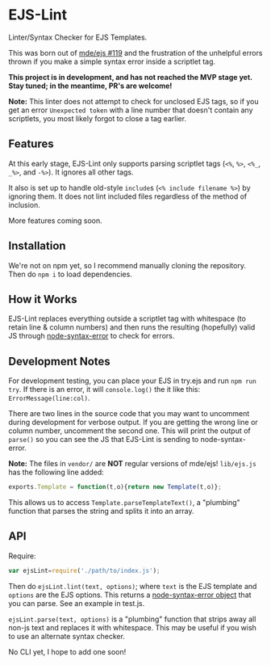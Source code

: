 # EJS-Lint

Linter/Syntax Checker for EJS Templates.

This was born out of [mde/ejs #119](https://github.com/mde/ejs/issues/119) and the frustration of the unhelpful errors thrown if you make a simple syntax error inside a scriptlet tag.

**This project is in development, and has not reached the MVP stage yet. Stay tuned; in the meantime, PR's are welcome!**

**Note:** This linter does not attempt to check for unclosed EJS tags, so if you get an error `Unexpected token` with a line number that doesn't contain any scriptlets, you most likely forgot to close a tag earlier.

## Features

At this early stage, EJS-Lint only supports parsing scriptlet tags (`<%`, `%>`, `<%_`, `_%>`, and `-%>`). It ignores all other tags.

It also is set up to handle old-style `include`s (`<% include filename %>`) by ignoring them. It does not lint included files regardless of the method of inclusion.

More features coming soon.

## Installation

We're not on npm yet, so I recommend manually cloning the repository. Then do `npm i` to load dependencies.

## How it Works

EJS-Lint replaces everything outside a scriptlet tag with whitespace (to retain line & column numbers) and then runs the resulting (hopefully) valid JS through [node-syntax-error](https://github.com/substack/node-syntax-error) to check for errors.

## Development Notes

For development testing, you can place your EJS in try.ejs and run `npm run try`. If there is an error, it will `console.log()` the it like this: `ErrorMessage(line:col)`.

There are two lines in the source code that you may want to uncomment during development for verbose output. If you are getting the wrong line or column number, uncomment the second one. This will print the output of `parse()` so you can see the JS that EJS-Lint is sending to node-syntax-error.

**Note:** The files in `vendor/` are **NOT** regular versions of mde/ejs! `lib/ejs.js` has the following line added:
```js
exports.Template = function(t,o){return new Template(t,o)};
```

This allows us to access `Template.parseTemplateText()`, a "plumbing" function that parses the string and splits it into an array.

## API

Require:
```js
var ejsLint=require('./path/to/index.js');
```
Then do `ejsLint.lint(text, options)`; where `text` is the EJS template and `options` are the EJS options. This returns a [node-syntax-error object](https://github.com/substack/node-syntax-error#attributes) that you can parse. See an example in test.js.

`ejsLint.parse(text, options)` is a "plumbing" function that strips away all non-js text and replaces it with whitespace. This may be useful if you wish to use an alternate syntax checker.

No CLI yet, I hope to add one soon!